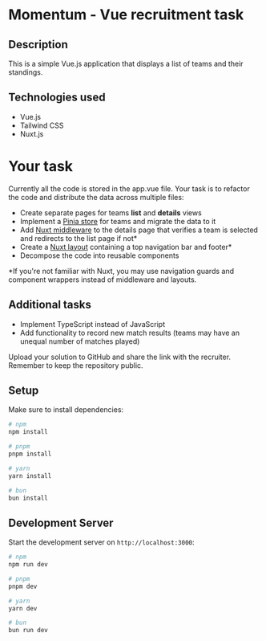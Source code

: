 # Momentum - Vue  recruitment task

## Description

This is a simple Vue.js application that displays a list of teams and their standings.

## Technologies used

- Vue.js
- Tailwind CSS
- Nuxt.js


# Your task
Currently all the code is stored in the app.vue file.
Your task is to refactor the code and distribute the data across multiple files:
- Create separate pages for teams **list** and **details** views
- Implement a [Pinia store](https://pinia.vuejs.org/core-concepts/) for teams and migrate the data to it
- Add [Nuxt middleware](https://nuxt.com/docs/guide/directory-structure/middleware) to the details page that verifies a team is selected and redirects to the list page if not*
- Create a [Nuxt layout](https://nuxt.com/docs/guide/directory-structure/layouts) containing a top navigation bar and footer*
- Decompose the code into reusable components

*If you're not familiar with Nuxt, you may use navigation guards and component wrappers instead of middleware and layouts.

## Additional tasks
- Implement TypeScript instead of JavaScript
- Add functionality to record new match results (teams may have an unequal number of matches played)


Upload your solution to GitHub and share the link with the recruiter. Remember to keep the repository public. 

## Setup

Make sure to install dependencies:

```bash
# npm
npm install

# pnpm
pnpm install

# yarn
yarn install

# bun
bun install
```

## Development Server

Start the development server on `http://localhost:3000`:

```bash
# npm
npm run dev

# pnpm
pnpm dev

# yarn
yarn dev

# bun
bun run dev
```